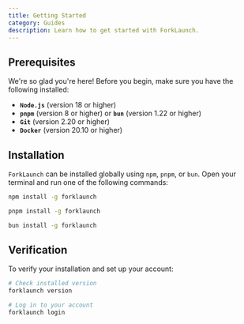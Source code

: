 ```yaml
---
title: Getting Started
category: Guides
description: Learn how to get started with ForkLaunch.
---
```


## Prerequisites

We're so glad you're here! Before you begin, make sure you have the following installed:

- **`Node.js`** (version 18 or higher)
- **`pnpm`** (version 8 or higher) or **`bun`** (version 1.22 or higher)
- **`Git`** (version 2.20 or higher)
- **`Docker`** (version 20.10 or higher)

## Installation

`ForkLaunch` can be installed globally using `npm`, `pnpm`, or `bun`. Open your terminal and run one of the following commands:

<CodeTabs type="terminal">
  <Tab title="npm">

  ```bash
  npm install -g forklaunch
  ```

  </Tab>
  <Tab title="pnpm">

  ```bash
  pnpm install -g forklaunch
  ```

  </Tab>
  <Tab title="bun">

  ```bash
  bun install -g forklaunch
  ```

  </Tab>
</CodeTabs>

## Verification

To verify your installation and set up your account:

```bash
# Check installed version
forklaunch version

# Log in to your account
forklaunch login
```
